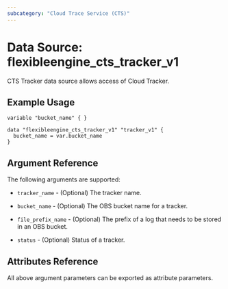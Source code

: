```yaml
---
subcategory: "Cloud Trace Service (CTS)"
---
```


# Data Source: flexibleengine_cts_tracker_v1

CTS Tracker data source allows access of Cloud Tracker.

## Example Usage

```hcl
variable "bucket_name" { }

data "flexibleengine_cts_tracker_v1" "tracker_v1" {
  bucket_name = var.bucket_name
}

```

## Argument Reference

The following arguments are supported:

* `tracker_name` - (Optional) The tracker name.

* `bucket_name` - (Optional) The OBS bucket name for a tracker.

* `file_prefix_name` - (Optional) The prefix of a log that needs to be stored in an OBS bucket.

* `status` - (Optional) Status of a tracker.

## Attributes Reference

All above argument parameters can be exported as attribute parameters.
